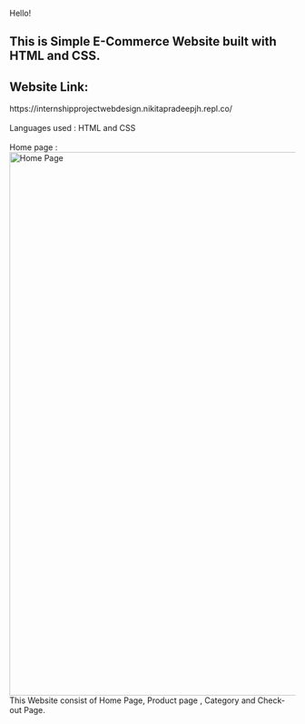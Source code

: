 Hello!
<h2>This is Simple E-Commerce Website built with HTML and CSS.</h2>
<h2>Website Link: </h2> https://internshipprojectwebdesign.nikitapradeepjh.repl.co/
<br><br>
Languages used : HTML and CSS
<br>
<br>
Home page :
<br>
<img width="956" alt="Home Page" src="https://user-images.githubusercontent.com/78249588/128053671-de7a3a66-cd20-430b-96e6-ada043607260.png"><br>
This Website consist of Home Page, Product page , Category and Check-out Page.

